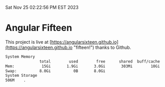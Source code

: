 Sat Nov 25 02:22:56 PM EST 2023

# Angular Fifteen


This project is live at [https://angularsixteen.github.io](https://angularsixteen.github.io "fifteen!") thanks to Github.

```bash
System Memory
               total        used        free      shared  buff/cache   available
Mem:            15Gi       1.9Gi       3.0Gi       303Mi        10Gi        13Gi
Swap:          8.0Gi          0B       8.0Gi
System Storage
506M	.
